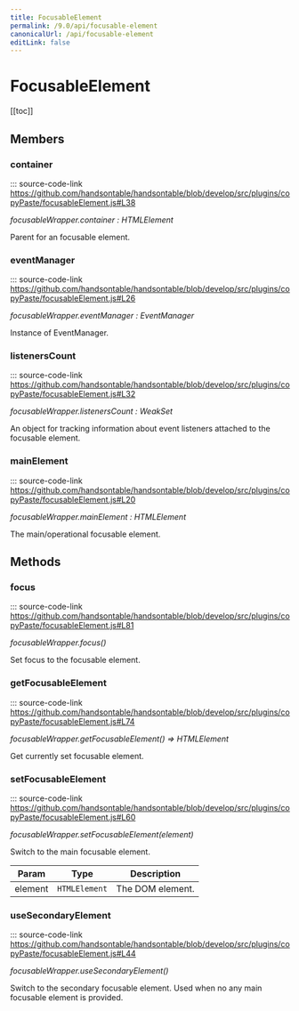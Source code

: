 ```yaml
---
title: FocusableElement
permalink: /9.0/api/focusable-element
canonicalUrl: /api/focusable-element
editLink: false
---
```


# FocusableElement

[[toc]]
## Members

### container
::: source-code-link https://github.com/handsontable/handsontable/blob/develop/src/plugins/copyPaste/focusableElement.js#L38


_focusableWrapper.container : HTMLElement_

Parent for an focusable element.



### eventManager
::: source-code-link https://github.com/handsontable/handsontable/blob/develop/src/plugins/copyPaste/focusableElement.js#L26


_focusableWrapper.eventManager : EventManager_

Instance of EventManager.



### listenersCount
::: source-code-link https://github.com/handsontable/handsontable/blob/develop/src/plugins/copyPaste/focusableElement.js#L32


_focusableWrapper.listenersCount : WeakSet_

An object for tracking information about event listeners attached to the focusable element.



### mainElement
::: source-code-link https://github.com/handsontable/handsontable/blob/develop/src/plugins/copyPaste/focusableElement.js#L20


_focusableWrapper.mainElement : HTMLElement_

The main/operational focusable element.


## Methods

### focus
::: source-code-link https://github.com/handsontable/handsontable/blob/develop/src/plugins/copyPaste/focusableElement.js#L81


_focusableWrapper.focus()_

Set focus to the focusable element.



### getFocusableElement
::: source-code-link https://github.com/handsontable/handsontable/blob/develop/src/plugins/copyPaste/focusableElement.js#L74


_focusableWrapper.getFocusableElement() ⇒ HTMLElement_

Get currently set focusable element.



### setFocusableElement
::: source-code-link https://github.com/handsontable/handsontable/blob/develop/src/plugins/copyPaste/focusableElement.js#L60


_focusableWrapper.setFocusableElement(element)_

Switch to the main focusable element.


| Param | Type | Description |
| --- | --- | --- |
| element | `HTMLElement` | The DOM element. |



### useSecondaryElement
::: source-code-link https://github.com/handsontable/handsontable/blob/develop/src/plugins/copyPaste/focusableElement.js#L44


_focusableWrapper.useSecondaryElement()_

Switch to the secondary focusable element. Used when no any main focusable element is provided.



